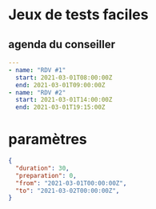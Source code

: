 # Jeux de tests faciles

## agenda du conseiller

```yaml
---
- name: "RDV #1"
  start: 2021-03-01T08:00:00Z
  end: 2021-03-01T09:00:00Z
- name: "RDV #2"
  start: 2021-03-01T14:00:00Z
  end: 2021-03-01T19:15:00Z
```

# paramètres
```json
{
  "duration": 30,
  "preparation": 0,
  "from": "2021-03-01T00:00:00Z",
  "to": "2021-03-02T00:00:00Z",
}
```
